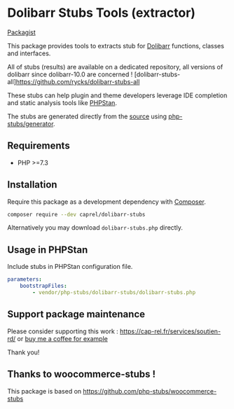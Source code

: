 # Dolibarr Stubs Tools (extractor)

[Packagist](https://packagist.org/packages/caprel/dolibarr-stubs)

This package provides tools to extracts stub for [Dolibarr](https://dolibarr.org/)
functions, classes and interfaces.

All of stubs (results) are available on a dedicated repository, all versions of
dolibarr since dolibarr-10.0 are concerned ! [dolibarr-stubs-all]https://github.com/rycks/dolibarr-stubs-all

These stubs can help plugin and theme developers leverage IDE completion
and static analysis tools like [PHPStan](https://github.com/phpstan/phpstan).

The stubs are generated directly from the [source](https://github.com/dolibarr/dolibarr)
using [php-stubs/generator](https://github.com/php-stubs/generator).

## Requirements

- PHP >=7.3

## Installation

Require this package as a development dependency with [Composer](https://getcomposer.org).

```bash
composer require --dev caprel/dolibarr-stubs
```

Alternatively you may download `dolibarr-stubs.php` directly.

## Usage in PHPStan

Include stubs in PHPStan configuration file.

```yaml
parameters:
    bootstrapFiles:
        - vendor/php-stubs/dolibarr-stubs/dolibarr-stubs.php
```

## Support package maintenance

Please consider supporting this work : https://cap-rel.fr/services/soutien-rd/ or [buy me a coffee for example](https://shop.cap-rel.fr/cat/112)


Thank you!


## Thanks to woocommerce-stubs !

This package is based on https://github.com/php-stubs/woocommerce-stubs
